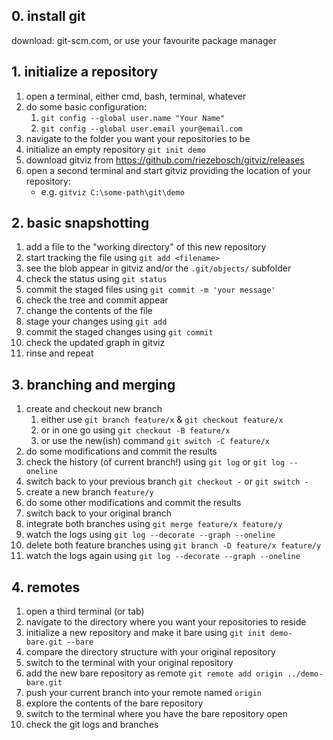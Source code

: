 ## 0. install git

download: git-scm.com, or use your favourite package manager

## 1. initialize a repository

1. open a terminal, either cmd, bash, terminal, whatever
2. do some basic configuration:
    1. `git config --global user.name "Your Name"`
    2. `git config --global user.email your@email.com`
3. navigate to the folder you want your repositories to be
4. initialize an empty repository `git init demo`
5. download gitviz from https://github.com/riezebosch/gitviz/releases
6. open a second terminal and start gitviz providing the location of your repository:
    * e.g. `gitviz C:\some-path\git\demo`

## 2. basic snapshotting

1. add a file to the "working directory" of this new repository
2. start tracking the file using `git add <filename>`
3. see the blob appear in gitviz and/or the `.git/objects/` subfolder
4. check the status using `git status`
5. commit the staged files using `git commit -m 'your message'`
6. check the tree and commit appear
7. change the contents of the file
8. stage your changes using `git add`
9. commit the staged changes using `git commit`
10. check the updated graph in gitviz
11. rinse and repeat

## 3. branching and merging

1. create and checkout new branch
    1. either use `git branch feature/x` & `git checkout feature/x`
    2. or in one go using `git checkout -B feature/x`
    3. or use the new(ish) command `git switch -C feature/x`
2. do some modifications and commit the results
3. check the history (of current branch!) using `git log` or `git log --oneline`
4. switch back to your previous branch `git checkout -` or `git switch -`
5. create a new branch `feature/y`
6. do some other modifications and commit the results
7. switch back to your original branch
8. integrate both branches using `git merge feature/x feature/y`
9. watch the logs using `git log --decorate --graph --oneline`
10. delete both feature branches using `git branch -D feature/x feature/y`
11. watch the logs again using `git log --decorate --graph --oneline`

## 4. remotes

1. open a third terminal (or tab)
2. navigate to the directory where you want your repositories to reside
3. initialize a new repository and make it bare using `git init demo-bare.git --bare`
4. compare the directory structure with your original repository
5. switch to the terminal with your original repository
6. add the new bare repository as remote `git remote add origin ../demo-bare.git`
7. push your current branch into your remote named `origin`
8. explore the contents of the bare repository
9. switch to the terminal where you have the bare repository open
10. check the git logs and branches
